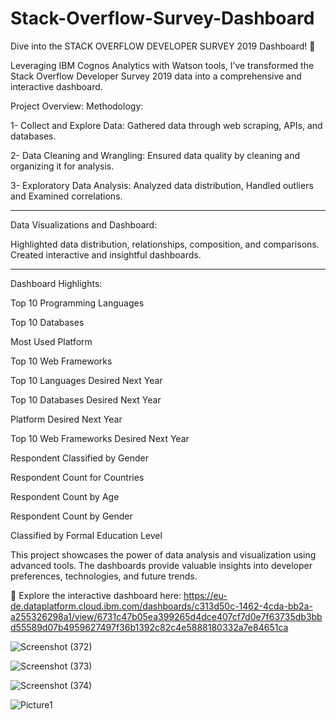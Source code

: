 # Stack-Overflow-Survey-Dashboard

Dive into the STACK OVERFLOW DEVELOPER SURVEY 2019 Dashboard! 🚀

Leveraging IBM Cognos Analytics with Watson tools, I’ve transformed the Stack Overflow Developer Survey 2019 data into a comprehensive and interactive dashboard.

Project Overview:
Methodology:

1- Collect and Explore Data: Gathered data through web scraping, APIs, and databases.

2- Data Cleaning and Wrangling: Ensured data quality by cleaning and organizing it for analysis.

3- Exploratory Data Analysis: Analyzed data distribution, Handled outliers and Examined correlations.

----------------------------------------------------------------------------------------------------

Data Visualizations and Dashboard:

Highlighted data distribution, relationships, composition, and comparisons.
Created interactive and insightful dashboards.

----------------------------------------------------------------------------------------------------

Dashboard Highlights:

Top 10 Programming Languages

Top 10 Databases

Most Used Platform

Top 10 Web Frameworks

Top 10 Languages Desired Next Year

Top 10 Databases Desired Next Year

Platform Desired Next Year

Top 10 Web Frameworks Desired Next Year

Respondent Classified by Gender

Respondent Count for Countries

Respondent Count by Age

Respondent Count by Gender

Classified by Formal Education Level


This project showcases the power of data analysis and visualization using advanced tools. The dashboards provide valuable insights into developer preferences, technologies, and future trends.

🔗 Explore the interactive dashboard here: https://eu-de.dataplatform.cloud.ibm.com/dashboards/c313d50c-1462-4cda-bb2a-a255326298a1/view/6731c47b05ea399265d4dce407cf7d0e7f63735db3bbd55589d07b4959627497f36b1392c82c4e5888180332a7e84651ca



![Screenshot (372)](https://github.com/mohammed-afif/Stack-Overflow-Survey-Dashboard/assets/79763625/bec6ab04-da35-466b-9a69-e6808f657cfb)

![Screenshot (373)](https://github.com/mohammed-afif/Stack-Overflow-Survey-Dashboard/assets/79763625/73329b9a-813d-46ef-b349-10fcd1772431)

![Screenshot (374)](https://github.com/mohammed-afif/Stack-Overflow-Survey-Dashboard/assets/79763625/a6f875c5-4ee9-4ccf-a46a-4138970fc3ad)

![Picture1](https://github.com/mohammed-afif/Stack-Overflow-Survey-Dashboard/assets/79763625/677e5130-50bf-4c32-bd3e-495f15409967)
